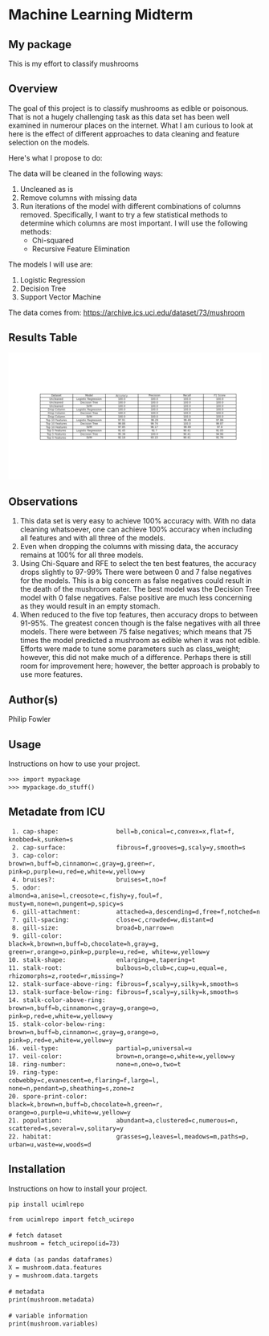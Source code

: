 # Machine Learning Midterm

## My package
This is my effort to classify mushrooms

## Overview
The goal of this project is to classify mushrooms as edible or poisonous.  That is not a hugely challenging task as this data set has been well examined in numerour places on the internet.  What I am curious to look at here is the effect of different approaches to data cleaning and  feature selection on the models.  

Here's what I propose to do:

The data will be cleaned in the following ways:
1. Uncleaned as is
2. Remove columns with missing data
3. Run iterations of the model with different combinations of columns removed.  Specifically, I want to try a few statistical methods to determine which columns are most important.  I will use the following methods:
    - Chi-squared
    - Recursive Feature Elimination


The models I will use are:
1. Logistic Regression
3. Decision Tree
4. Support Vector Machine   

The data comes from: https://archive.ics.uci.edu/dataset/73/mushroom 

## Results Table
![Results Table](results_table.png)

## Observations
1) This data set is very easy to achieve 100% accuracy with.  With no data cleaning whatsoever, one can achieve 100% accuracy when including all features and with all three of the models.
2) Even when dropping the columns with missing data, the accuracy remains at 100% for all three models.
3) Using Chi-Square and RFE to select the ten best features, the accuracy drops slightly to 97-99%  There were between 0 and 7 false negatives for the models.  This is a big concern as false negatives could result in the death of the mushroom eater.  The best model was the Decision Tree model with 0 false negatives.  False positive are much less concerning as they would result in an empty stomach.  
4) When reduced to the five top features, then accuracy drops to between 91-95%.  The greatest concen though is the false negatives with all three models.  There were between 75 false negatives; which means that 75 times the model predicted a mushroom as edible when it was not edible.  Efforts were made to tune some parameters such as class_weight; however, this did not make much of a difference.  Perhaps there is still room for improvement here; however, the better approach is probably to use more features.  

## Author(s)
Philip Fowler

## Usage
Instructions on how to use your project.
```python3
>>> import mypackage
>>> mypackage.do_stuff()
```

## Metadate from ICU
     1. cap-shape:                bell=b,conical=c,convex=x,flat=f, knobbed=k,sunken=s
     2. cap-surface:              fibrous=f,grooves=g,scaly=y,smooth=s
     3. cap-color:                brown=n,buff=b,cinnamon=c,gray=g,green=r, pink=p,purple=u,red=e,white=w,yellow=y
     4. bruises?:                 bruises=t,no=f
     5. odor:                     almond=a,anise=l,creosote=c,fishy=y,foul=f, musty=m,none=n,pungent=p,spicy=s
     6. gill-attachment:          attached=a,descending=d,free=f,notched=n
     7. gill-spacing:             close=c,crowded=w,distant=d
     8. gill-size:                broad=b,narrow=n
     9. gill-color:               black=k,brown=n,buff=b,chocolate=h,gray=g, green=r,orange=o,pink=p,purple=u,red=e, white=w,yellow=y
    10. stalk-shape:              enlarging=e,tapering=t
    11. stalk-root:               bulbous=b,club=c,cup=u,equal=e, rhizomorphs=z,rooted=r,missing=?
    12. stalk-surface-above-ring: fibrous=f,scaly=y,silky=k,smooth=s
    13. stalk-surface-below-ring: fibrous=f,scaly=y,silky=k,smooth=s
    14. stalk-color-above-ring:   brown=n,buff=b,cinnamon=c,gray=g,orange=o, pink=p,red=e,white=w,yellow=y
    15. stalk-color-below-ring:   brown=n,buff=b,cinnamon=c,gray=g,orange=o, pink=p,red=e,white=w,yellow=y
    16. veil-type:                partial=p,universal=u
    17. veil-color:               brown=n,orange=o,white=w,yellow=y
    18. ring-number:              none=n,one=o,two=t
    19. ring-type:                cobwebby=c,evanescent=e,flaring=f,large=l, none=n,pendant=p,sheathing=s,zone=z
    20. spore-print-color:        black=k,brown=n,buff=b,chocolate=h,green=r, orange=o,purple=u,white=w,yellow=y
    21. population:               abundant=a,clustered=c,numerous=n, scattered=s,several=v,solitary=y
    22. habitat:                  grasses=g,leaves=l,meadows=m,paths=p, urban=u,waste=w,woods=d
            
## Installation
Instructions on how to install your project.
```python3
pip install ucimlrepo
```

```python3
from ucimlrepo import fetch_ucirepo 
  
# fetch dataset 
mushroom = fetch_ucirepo(id=73) 
  
# data (as pandas dataframes) 
X = mushroom.data.features 
y = mushroom.data.targets 
  
# metadata 
print(mushroom.metadata) 
  
# variable information 
print(mushroom.variables) 
```

